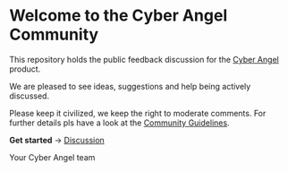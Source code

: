 # Welcome to the Cyber Angel Community

This repository holds the public feedback discussion for the [Cyber Angel](https://www.sighub.io) product.

We are pleased to see ideas, suggestions and help being actively discussed.

Please keep it civilized, we keep the right to moderate comments. For further details pls have a look at the [Community Guidelines](https://docs.github.com/en/github/site-policy/github-community-guidelines).


**Get started** -> [Discussion](https://github.com/SigHub-Cyber-Angel/cyberangel/discussions)


Your Cyber Angel team
